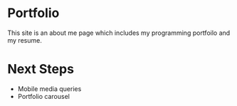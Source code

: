 # Portfolio

This site is an about me page which includes my programming portfoilo and my resume.

# Next Steps
- Mobile media queries
- Portfolio carousel
